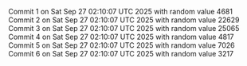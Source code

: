 Commit 1 on Sat Sep 27 02:10:07 UTC 2025 with random value 4681
Commit 2 on Sat Sep 27 02:10:07 UTC 2025 with random value 22629
Commit 3 on Sat Sep 27 02:10:07 UTC 2025 with random value 25065
Commit 4 on Sat Sep 27 02:10:07 UTC 2025 with random value 4817
Commit 5 on Sat Sep 27 02:10:07 UTC 2025 with random value 7026
Commit 6 on Sat Sep 27 02:10:07 UTC 2025 with random value 3217
